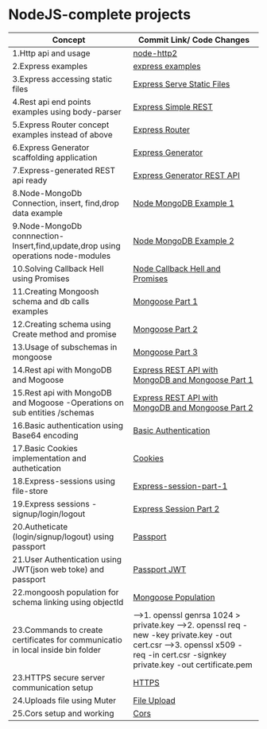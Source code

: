 

# NodeJS-complete projects  






Concept  | Commit Link/ Code Changes
-------- | -----
1.Http api and usage  | [node-http2](https://github.com/akhileshappala/NodeJS-project/commit/1c89645d5aaa0ccf1316ade631b0c17436168b23)
2.Express examples  | [express examples](https://github.com/akhileshappala/NodeJS-project/commit/cb6be52fdbaa8d1dc6865a857734045e972f255c)
3.Express accessing static files | [Express Serve Static Files](https://github.com/akhileshappala/NodeJS-project/commit/18fbb3eb41f90ad48870f1384064fc15c280d83e)
4.Rest api end points examples using body-parser |[Express Simple REST](https://github.com/akhileshappala/NodeJS-project/commit/e776fec22e7451789c6de02c89def7725815c512)
5.Express Router concept examples instead of above | [Express Router](https://github.com/akhileshappala/NodeJS-project/commit/20fd502b871c30178b4d40d9d6c8e3e77ce4f049)
6.Express Generator scaffolding application | [Express Generator](https://github.com/akhileshappala/NodeJS-project/commit/801deceb2677d95d190c6c8b61cdb105e08ee792)
7.Express-generated REST api ready | [Express Generator REST API](https://github.com/akhileshappala/NodeJS-project/commit/4aabcf99cca3ab4c4d66cf3e275e9cd41717c322)
8.Node-MongoDb Connection, insert, find,drop data example | [Node MongoDB Example 1](https://github.com/akhileshappala/NodeJS-project/commit/9873fdb5c301cb39f12f76990194bf7b39d57e37)
9.Node-MongoDb connnection- Insert,find,update,drop using operations node-modules| [Node MongoDB Example 2](https://github.com/akhileshappala/NodeJS-project/commit/8fa8945351048c73795c32353b193466f7fd261d)
10.Solving Callback Hell using Promises | [Node Callback Hell and Promises](https://github.com/akhileshappala/NodeJS-project/commit/0fb239404138cc54df35a673deae435d518ac7b3)
11.Creating Mongoosh schema and db calls examples| [Mongoose Part 1](https://github.com/akhileshappala/NodeJS-MongoDb-project/commit/d7fd9326c56f65492364090f0e0089feeb09290f)
12.Creating schema using Create method and promise | [Mongoose Part 2](https://github.com/akhileshappala/NodeJS-MongoDb-project/commit/f90616dd160948db37be5acc2dc613491bbd3db2)
13.Usage of subschemas in mongoose| [Mongoose Part 3](https://github.com/akhileshappala/NodeJS-MongoDb-project/commit/ba61c012a21c82e6f33d082458d5c353070eac43)
14.Rest api with MongoDB and Mogoose | [Express REST API with MongoDB and Mongoose Part 1](https://github.com/akhileshappala/NodeJS-MongoDb-project/commit/8707b096689712f2346715a53144099d232e2f80)
15.Rest api with MongoDB and Mogoose -Operations on sub entities /schemas| [Express REST API with MongoDB and Mongoose Part 2](https://github.com/akhileshappala/NodeJS-MongoDb-project/commit/29913bb299dddc1d835491c2dc47e6ab69df3420)
16.Basic authentication using Base64 encoding| [Basic Authentication](https://github.com/akhileshappala/NodeJS-MongoDb-project/commit/bac69c5afa1417bdcc23496936166eb09ce5a607)
17.Basic Cookies implementation and authetication|[Cookies](https://github.com/akhileshappala/NodeJS-MongoDb-project/commit/e62cebf8775c7716cce2ce4cd152257156a73531)
18.Express-sessions using file-store|[Express-session-part-1](https://github.com/akhileshappala/NodeJS-MongoDb-project/commit/9bd39f8bdaaaed5c5f069cfc89ad6f28fb7d6b65)
19.Express sessions - signup/login/logout|[Express Session Part 2](https://github.com/akhileshappala/NodeJS-MongoDb-project/commit/c22d014585de5c71a2d341678c570c7583b09bae)
20.Autheticate (login/signup/logout) using passport|[Passport](https://github.com/akhileshappala/NodeJS-MongoDb-project/commit/47277c203a332937ff7c7af149c7d178006daa9f)
21.User Authentication using JWT(json web toke) and passport |[Passport JWT](https://github.com/akhileshappala/NodeJS-MongoDb-project/commit/954b38b727a1256ab8f8cab2a97191f07862fa12)
22.mongoosh population for schema linking using objectId|[Mongoose Population](https://github.com/akhileshappala/NodeJS-MongoDb-project/commit/54fdd2bf85357b65780758e2c69da63b55d5e2e2)
23.Commands to create certificates for communicatio in local inside bin folder |-->1. openssl genrsa 1024 > private.key  -->2. openssl req -new -key private.key -out cert.csr    -->3. openssl x509 -req -in cert.csr -signkey private.key -out certificate.pem
23.HTTPS secure server communication setup | [HTTPS](https://github.com/akhileshappala/NodeJS-MongoDb-project/commit/9de0c10ae5a5c25c5583cbb78edffd70d242d219)
24.Uploads file using Muter | [File Upload](https://github.com/akhileshappala/NodeJS-MongoDb-project/commit/3d20473471f5da67ff20fe7b04b03e19c4a3ec9e)
25.Cors setup and working | [Cors](https://github.com/akhileshappala/NodeJS-MongoDb-project/commit/412d7f550c327d353287363279370a0c92dfa19b)

